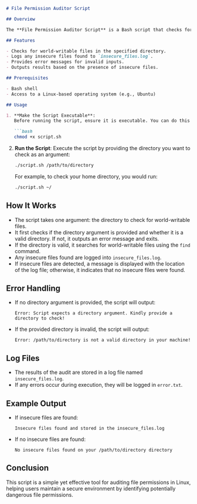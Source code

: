 
```markdown
# File Permission Auditor Script

## Overview

The **File Permission Auditor Script** is a Bash script that checks for world-writable files in a specified directory. It helps ensure that important system files do not have insecure permissions, enhancing security by preventing unauthorized modifications.

## Features

- Checks for world-writable files in the specified directory.
- Logs any insecure files found to `insecure_files.log`.
- Provides error messages for invalid inputs.
- Outputs results based on the presence of insecure files.

## Prerequisites

- Bash shell
- Access to a Linux-based operating system (e.g., Ubuntu)

## Usage

1. **Make the Script Executable**:
   Before running the script, ensure it is executable. You can do this with the following command:

   ```bash
   chmod +x script.sh
   ```

2. **Run the Script**:
   Execute the script by providing the directory you want to check as an argument:

   ```bash
   ./script.sh /path/to/directory
   ```

   For example, to check your home directory, you would run:

   ```bash
   ./script.sh ~/
   ```

## How It Works

- The script takes one argument: the directory to check for world-writable files.
- It first checks if the directory argument is provided and whether it is a valid directory. If not, it outputs an error message and exits.
- If the directory is valid, it searches for world-writable files using the `find` command.
- Any insecure files found are logged into `insecure_files.log`.
- If insecure files are detected, a message is displayed with the location of the log file; otherwise, it indicates that no insecure files were found.

## Error Handling

- If no directory argument is provided, the script will output:
  ```
  Error: Script expects a directory argument. Kindly provide a directory to check!
  ```

- If the provided directory is invalid, the script will output:
  ```
  Error: /path/to/directory is not a valid directory in your machine!
  ```

## Log Files

- The results of the audit are stored in a log file named `insecure_files.log`. 
- If any errors occur during execution, they will be logged in `error.txt`.

## Example Output

- If insecure files are found:
  ```
  Insecure files found and stored in the insecure_files.log
  ```

- If no insecure files are found:
  ```
  No insecure files found on your /path/to/directory directory
  ```

## Conclusion

This script is a simple yet effective tool for auditing file permissions in Linux, helping users maintain a secure environment by identifying potentially dangerous file permissions.

